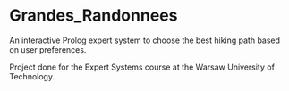 # Grandes_Randonnees

An interactive Prolog expert system to choose the best hiking path based on user preferences.

Project done for the Expert Systems course at the Warsaw University of Technology.
